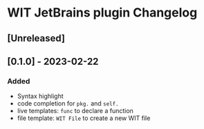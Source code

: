 <!-- Keep a Changelog guide -> https://keepachangelog.com -->

# WIT JetBrains plugin Changelog

## [Unreleased]

## [0.1.0] - 2023-02-22

### Added

- Syntax highlight
- code completion for `pkg.` and `self.`
- live templates: `func` to declare a function
- file template: `WIT File` to create a new WIT file

